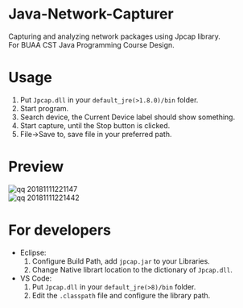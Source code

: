 # Java-Network-Capturer
Capturing and analyzing network packages using Jpcap library.  
For BUAA CST Java Programming Course Design.
# Usage
1. Put `Jpcap.dll` in your `default_jre(>1.8.0)/bin` folder.
2. Start program.
3. Search device, the Current Device label should show something.
4. Start capture, until the Stop button is clicked.
5. File->Save to, save file in your preferred path.
# Preview
![qq 20181111221147](https://user-images.githubusercontent.com/16256802/48314254-eb30cd80-e601-11e8-98f2-08ce93c3c1af.png)  
![qq 20181111221442](https://user-images.githubusercontent.com/16256802/48314272-24693d80-e602-11e8-8230-9e54b80e390e.png)
# For developers
- Eclipse:
    1. Configure Build Path, add `jpcap.jar` to your Libraries.
    2. Change Native librart location to the dictionary of `Jpcap.dll`.
- VS Code:
    1. Put `Jpcap.dll` in your `default_jre(>8)/bin` folder.
    2. Edit the `.classpath` file and configure the library path.
